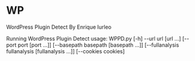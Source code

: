 # WP
WordPress Plugin Detect By Enrique Iurleo

Running WordPress Plugin Detect
usage: WPPD.py [-h] --url url [url ...] [--port port [port ...]]
               [--basepath basepath [basepath ...]]
               [--fullanalysis fullanalysis [fullanalysis ...]]
               [--cookies cookies]
